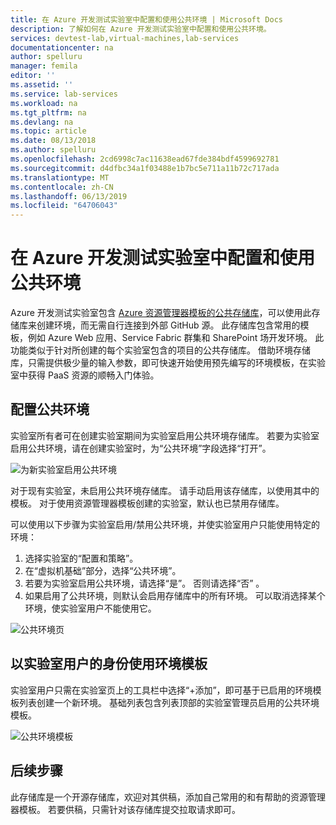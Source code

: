 ```yaml
---
title: 在 Azure 开发测试实验室中配置和使用公共环境 | Microsoft Docs
description: 了解如何在 Azure 开发测试实验室中配置和使用公共环境。
services: devtest-lab,virtual-machines,lab-services
documentationcenter: na
author: spelluru
manager: femila
editor: ''
ms.assetid: ''
ms.service: lab-services
ms.workload: na
ms.tgt_pltfrm: na
ms.devlang: na
ms.topic: article
ms.date: 08/13/2018
ms.author: spelluru
ms.openlocfilehash: 2cd6998c7ac11638ead67fde384bdf4599692781
ms.sourcegitcommit: d4dfbc34a1f03488e1b7bc5e711a11b72c717ada
ms.translationtype: MT
ms.contentlocale: zh-CN
ms.lasthandoff: 06/13/2019
ms.locfileid: "64706043"
---
```

# <a name="configure-and-use-public-environments-in-azure-devtest-labs"></a>在 Azure 开发测试实验室中配置和使用公共环境
Azure 开发测试实验室包含 [Azure 资源管理器模板的公共存储库](https://github.com/Azure/azure-devtestlab/tree/master/Environments)，可以使用此存储库来创建环境，而无需自行连接到外部 GitHub 源。 此存储库包含常用的模板，例如 Azure Web 应用、Service Fabric 群集和 SharePoint 场开发环境。 此功能类似于针对所创建的每个实验室包含的项目的公共存储库。 借助环境存储库，只需提供极少量的输入参数，即可快速开始使用预先编写的环境模板，在实验室中获得 PaaS 资源的顺畅入门体验。 

## <a name="configuring-public-environments"></a>配置公共环境
实验室所有者可在创建实验室期间为实验室启用公共环境存储库。 若要为实验室启用公共环境，请在创建实验室时，为“公共环境”字段选择“打开”。   

![为新实验室启用公共环境](media/devtest-lab-configure-use-public-environments/enable-public-environment-new-lab.png)


对于现有实验室，未启用公共环境存储库。 请手动启用该存储库，以使用其中的模板。 对于使用资源管理器模板创建的实验室，默认也已禁用存储库。

可以使用以下步骤为实验室启用/禁用公共环境，并使实验室用户只能使用特定的环境： 

1. 选择实验室的“配置和策略”。  
2. 在“虚拟机基础”部分，选择“公共环境”。  
3. 若要为实验室启用公共环境，请选择“是”。  否则请选择“否”  。 
4. 如果启用了公共环境，则默认会启用存储库中的所有环境。 可以取消选择某个环境，使实验室用户不能使用它。 

![公共环境页](media/devtest-lab-configure-use-public-environments/public-environments-page.png)

## <a name="use-environment-templates-as-a-lab-user"></a>以实验室用户的身份使用环境模板
实验室用户只需在实验室页上的工具栏中选择“+添加”，即可基于已启用的环境模板列表创建一个新环境。  基础列表包含列表顶部的实验室管理员启用的公共环境模板。

![公共环境模板](media/devtest-lab-configure-use-public-environments/public-environment-templates.png)

## <a name="next-steps"></a>后续步骤
此存储库是一个开源存储库，欢迎对其供稿，添加自己常用的和有帮助的资源管理器模板。 若要供稿，只需针对该存储库提交拉取请求即可。  
